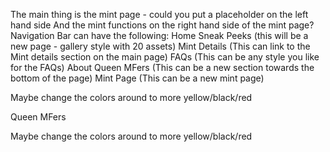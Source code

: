 The main thing is the mint page - could you put a placeholder on the left hand side
And the mint functions on the right hand side of the mint page?
Navigation Bar can have the following:
Home
Sneak Peeks (this will be a new page - gallery style with 20 assets)
Mint Details (This can link to the Mint details section on the main page)
FAQs (This can be any style you like for the FAQs)
About Queen MFers (This can be a new section towards the bottom of the page)
Mint Page (This can be a new mint page)


Maybe change the colors around to more yellow/black/red


Queen MFers


Maybe change the colors around to more yellow/black/red

